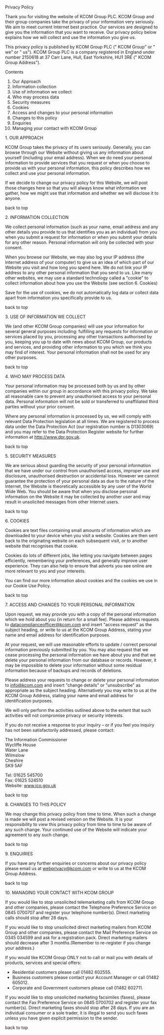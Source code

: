 Privacy Policy

Thank you for visiting the website of KCOM Group PLC. KCOM Group and their group companies take the privacy of your information very seriously. We aim to meet current Internet best practice. Our services are designed to give you the information that you want to receive. Our privacy policy below explains how we will collect and use the information you give us.

This privacy policy is published by KCOM Group PLC (" KCOM Group" or " we" or " us"). KCOM Group PLC is a company registered in England under number 2150618 at 37 Carr Lane, Hull, East Yorkshire, HU1 3RE (" KCOM Group Address").

Contents

1.  Our Approach
2.  Information collection
3.  Use of information we collect
4.  Who may process data
5.  Security measures
6.  Cookies
7.  Access and changes to your personal information
8.  Changes to this policy
9.  Enquiries
10.  Managing your contact with KCOM Group

1\. OUR APPROACH

KCOM Group takes the privacy of its users seriously. Generally, you can browse through our Website without giving us any information about yourself (including your email address). When we do need your personal information to provide services that you request or when you choose to provide us with your personal information, this policy describes how we collect and use your personal information.

If we decide to change our privacy policy for this Website, we will post those changes here so that you will always know what information we gather, how we might use that information and whether we will disclose it to anyone.

back to top

2\. INFORMATION COLLECTION

We collect personal information (such as your name, email address and any other details you provide to us that identifies you as an individual) from you when you submit a request for information or when you submit your details for any other reason. Personal information will only be collected with your consent.

When you browse our Website, we may also log your IP address (the Internet address of your computer) to give us an idea of which part of our Website you visit and how long you spend here. We do not link your IP address to any other personal information that you send to us. Like many other websites, we may use a standard technology called a "cookie" to collect information about how you use the Website (see section 6. Cookies)

Save for the use of cookies, we do not automatically log data or collect data apart from information you specifically provide to us.

back to top

3\. USE OF INFORMATION WE COLLECT

We (and other KCOM Group companies) will use your information for several general purposes including: fulfilling any requests for information or services placed by you, processing any other transactions authorised by you, keeping you up to date with news about KCOM Group, our products and services, and providing other information to you which we think you may find of interest. Your personal information shall not be used for any other purposes.

back to top

4\. WHO MAY PROCESS DATA

Your personal information may be processed both by us and by other companies within our group in accordance with this privacy policy. We take all reasonable care to prevent any unauthorised access to your personal data. Personal information will not be sold or transferred to unaffiliated third parties without your prior consent.

Where any personal information is processed by us, we will comply with relevant Data Protection legislation at all times. We are registered to process data under the Data Protection Act (our registration number is D1303069) and you may refer to the Data Protection Register website for further information at http://www.dpr.gov.uk.

back to top

5\. SECURITY MEASURES

We are serious about guarding the security of your personal information that we have under our control from unauthorised access, improper use and disclosure, unauthorised destruction or accidental loss. However we cannot guarantee the protection of your personal data as due to the nature of the Internet, the Website is theoretically accessible by any user of the World Wide Web. You should be aware that when you disclose personal information on the Website it may be collected by another user and may result in unsolicited messages from other Internet users.

back to top

6\. COOKIES

Cookies are text files containing small amounts of information which are downloaded to your device when you visit a website. Cookies are then sent back to the originating website on each subsequent visit, or to another website that recognises that cookie.

Cookies do lots of different jobs, like letting you navigate between pages efficiently, remembering your preferences, and generally improve user experience. They can also help to ensure that adverts you see online are more relevant to you and your interests.

You can find our more information about cookies and the cookies we use in our Cookie Use Policy.

back to top

7\. ACCESS AND CHANGES TO YOUR PERSONAL INFORMATION

Upon request, we may provide you with a copy of the personal information which we hold about you (in return for a small fee). Please address requests to datacomplianceofficer@kcom.com and insert "access request" as the subject heading, or write to us at the KCOM Group Address, stating your name and email address for identification purposes.

At your request, we will use reasonable efforts to update / correct personal information previously submitted by you. You may also request that we cease processing the personal information we have about you and that we delete your personal information from our database or records. However, it may be impossible to delete your information without some residual information because of backups and records of deletions.

Please address your requests to change or delete your personal information to info@kcom.com and insert "change details" or "unsubscribe" as appropriate as the subject heading. Alternatively you may write to us at the KCOM Group Address, stating your name and email address for identification purposes.

We will only perform the activities outlined above to the extent that such activities will not compromise privacy or security interests.

If you do not receive a response to your inquiry – or if you feel you inquiry has not been satisfactorily addressed, please contact:

The Information Commissioner  
Wycliffe House  
Water Lane  
Wilmslow  
Cheshire  
SK9 5AF

Tel: 01625 545700  
Fax: 01625 524510  
Website: www.ico.gov.uk

back to top

8\. CHANGES TO THIS POLICY

We may change this privacy policy from time to time. When such a change is made we will post a revised version on the Website. It is your responsibility to view this privacy policy from time to time to be aware of any such change. Your continued use of the Website will indicate your agreement to any such change.

back to top

9\. ENQUIRIES

If you have any further enquiries or concerns about our privacy policy please email us at webprivacy@kcom.com or write to us at the KCOM Group Address.

back to top

10\. MANAGING YOUR CONTACT WITH KCOM GROUP

If you would like to stop unsolicited telemarketing calls from KCOM Group and other companies, please contact the Telephone Preference Service on 0845 0700707 and register your telephone number(s). Direct marketing calls should stop after 28 days.

If you would like to stop unsolicited direct marketing mailers from KCOM Group and other companies, please contact the Mail Preference Service on 0345 034599 and ask for a registration pack. Direct marketing mailers should decrease after 3 months.(Remember to re-register if you change your address.)

If you would like KCOM Group ONLY not to call or mail you with details of products, services and special offers:

*   Residential customers please call 01482 602555.
*   Business customers please contact your Account Manager or call 01482 605012.
*   Corporate and Government customers please call 01482 602711.

If you would like to stop unsolicited marketing facsimiles (faxes), please contact the Fax Preference Service on 0845 0700702 and register your fax number(s). Direct marketing faxes should stop after 28 days. If you are an individual consumer or a sole trader, it is illegal to send you such faxes unless you have given explicit permission to the sender.

back to top